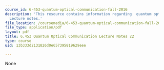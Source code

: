```yaml
---
course_id: 6-453-quantum-optical-communication-fall-2016
description: 'This resource contains information regarding  quantum optical communication:
  Lecture notes.'
file_location: /coursemedia/6-453-quantum-optical-communication-fall-2016/13b333d2131826d0e657395819629eee_MIT6_453F16_Lect22.pdf
file_type: application/pdf
layout: pdf
title: 6.453 Quantum Optical Communication Lecture Notes 22
type: course
uid: 13b333d2131826d0e657395819629eee

---
```

None